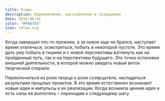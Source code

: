 ```yaml
---
title: Отдых
description: Переключение, расслабление и созерцание
date: 2018-06-01
color: "#F08754"
icon: relax.svg
---
```


Когда завершил что-то прежнее, а за новое еще не брался, наступает время отвлечься, осмотреться, побыть в некоторой пустоте. Это время дать уму побыть в тишине и с новой перспективы взглянуть как на пройденный путь, так и на перспективы будущего. Это точка остановки внешней деятельности, в которой можно увидеть новый виток творческой спирали.

Переключиться из роли творца к роли созерцателя, насладиться результами прошлых проектов. В это время естественно возникают новые идеи и импульсы к их реализации. Когда возникла ценная идея и есть силы её воплотить – переходим к следующему шагу.
